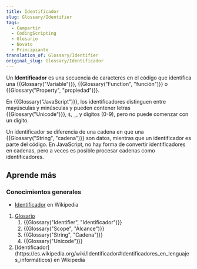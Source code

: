 ```yaml
---
title: Identificador
slug: Glossary/Identifier
tags:
  - Campartir
  - CodingScripting
  - Glosario
  - Novato
  - Principiante
translation_of: Glossary/Identifier
original_slug: Glossary/Identificador
---
```


Un **Identificador** es una secuencia de caracteres en el código que identifica una {{Glossary("Variable")}}, {{Glossary("Function", "función")}} o {{Glossary("Property", "propiedad")}}.

En {{Glossary("JavaScript")}}, los identificadores distinguen entre mayúsculas y minúsculas y pueden contener letras {{Glossary("Unicode")}}, `$`, `_`, y dígitos (0-9), pero no puede comenzar con un dígito.

Un identificador se diferencia de una cadena en que una {{Glossary("String", "cadena")}} son datos, mientras que un identificador es parte del código. En JavaScript, no hay forma de convertir identificadores en cadenas, pero a veces es posible procesar cadenas como identificadores.

## Aprende más

### Conocimientos generales

- [Identificador](https://es.wikipedia.org/wiki/Identificador#Identificadores_en_lenguajes_informáticos) en Wikipedia

<section id="Quick_links">
 <ol>
  <li><a href="/es/docs/Glossary">Glosario</a>
   <ol>
    <li>{{Glossary("Identifier", "Identificador")}}</li>
    <li>{{Glossary("Scope", "Alcance")}}</li>
    <li>{{Glossary("String", "Cadena")}}</li>
    <li>{{Glossary("Unicode")}}</li>
   </ol>
  </li>
  <li>[Identificador](https://es.wikipedia.org/wiki/Identificador#Identificadores_en_lenguajes_informáticos) en Wikipedia</li>
 </ol>
</section>
